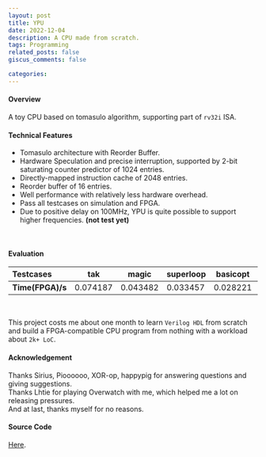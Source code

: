 ```yaml
---
layout: post
title: YPU
date: 2022-12-04 
description: A CPU made from scratch.
tags: Programming
related_posts: false
giscus_comments: false

categories: 
---
```

#### Overview

A toy CPU based on tomasulo algorithm, supporting part of `rv32i` ISA.

#### Technical Features

- Tomasulo architecture with Reorder Buffer.
- Hardware Speculation and precise interruption, supported by 2-bit saturating counter predictor of 1024 entries.
- Directly-mapped instruction cache of 2048 entries.
- Reorder buffer of 16 entries.
- Well performance with relatively less hardware overhead.
- Pass all testcases on simulation and FPGA.
- Due to positive delay on 100MHz, YPU is quite possible to support higher frequencies. **(not test yet)**


<br/>

#### Evaluation

| Testcases           | tak      | magic    | superloop | basicopt | bulgarian | queens   | Pi   |
| :------------------ | -------- | -------- | --------- | -------- | --------- | -------- | ---- |
| **Time(FPGA)/s** | 0.074187 | 0.043482 | 0.033457  | 0.028221 | 1.228735  | 1.200035 | >3   |

<br/>

This project costs me about one month to learn `Verilog HDL` from scratch and build a FPGA-compatible CPU program from nothing with a workload about `2k+ LoC`.
#### Acknowledgement

Thanks Sirius, Pioooooo, XOR-op, happypig for answering questions and giving suggestions.<br>
Thanks Lhtie for playing Overwatch with me, which helped me a lot on releasing pressures.<br>
And at last, thanks myself for no reasons.<br>


#### Source Code
[Here](https://github.com/arxgy/YPU).
